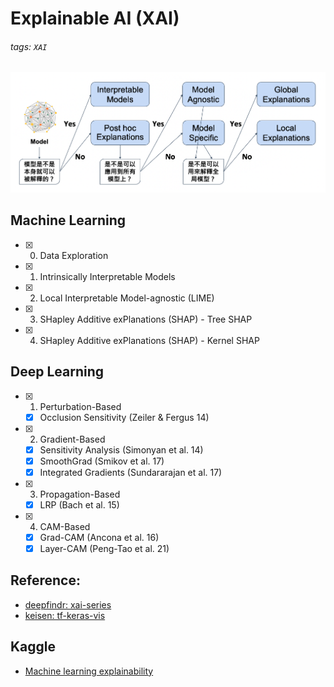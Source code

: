 # Explainable AI (XAI) 
###### tags: `XAI`
<img width="1080" alt="image" src="xai.png">

## Machine Learning
- [x] 00. Data Exploration
- [x] 01. Intrinsically Interpretable Models
- [x] 02. Local Interpretable Model-agnostic (LIME)
- [x] 03. SHapley Additive exPlanations (SHAP) - Tree SHAP
- [x] 04. SHapley Additive exPlanations (SHAP) - Kernel SHAP

## Deep Learning
- [x] 01. Perturbation-Based
    - [x] Occlusion Sensitivity (Zeiler & Fergus 14)
- [x] 02. Gradient-Based
    - [x] Sensitivity Analysis (Simonyan et al. 14)
    - [x] SmoothGrad (Smikov et al. 17)
    - [x] Integrated Gradients (Sundararajan et al. 17)
- [x] 03. Propagation-Based
    - [x] LRP (Bach et al. 15)
- [x] 04. CAM-Based
    - [x] Grad-CAM (Ancona et al. 16)
    - [x] Layer-CAM (Peng-Tao et al. 21)
    
## Reference:
* [deepfindr: xai-series](https://github.com/deepfindr/xai-series)
* [keisen: tf-keras-vis](https://github.com/keisen/tf-keras-vis)

## Kaggle
* [Machine learning explainability](https://www.kaggle.com/learn/machine-learning-explainability)

